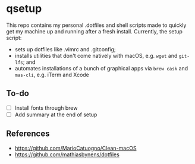 # qsetup
This repo contains my personal .dotfiles and shell scripts made to quickly get my machine up and running after a fresh install. Currently, the setup script:
- sets up dotfiles like .vimrc and .gitconfig;
- installs utilities that don't come natively with macOS, e.g. `wget` and `git-lfs`; and
- automates installations of a bunch of graphical apps via `brew cask` and `mas-cli`, e.g. iTerm and Xcode

## To-do
- [ ] Install fonts through brew
- [ ] Add summary at the end of setup

## References
- https://github.com/MarioCatuogno/Clean-macOS
- https://github.com/mathiasbynens/dotfiles
